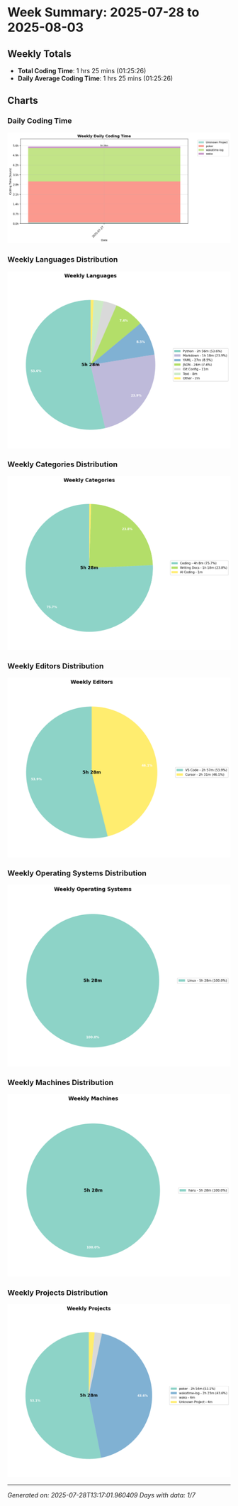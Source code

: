# Week Summary: 2025-07-28 to 2025-08-03

## Weekly Totals
- **Total Coding Time**: 1 hrs 25 mins (01:25:26)
- **Daily Average Coding Time**: 1 hrs 25 mins (01:25:26)

## Charts

### Daily Coding Time

![Daily Coding Time](charts/daily_coding_time.png)

### Weekly Languages Distribution
![Weekly Languages](charts/weekly_languages.png)

### Weekly Categories Distribution
![Weekly Categories](charts/weekly_categories.png)

### Weekly Editors Distribution
![Weekly Editors](charts/weekly_editors.png)

### Weekly Operating Systems Distribution
![Weekly Operating Systems](charts/weekly_operating_systems.png)

### Weekly Machines Distribution
![Weekly Machines](charts/weekly_machines.png)

### Weekly Projects Distribution
![Weekly Projects](charts/weekly_projects.png)

---
*Generated on: 2025-07-28T13:17:01.960409*
*Days with data: 1/7*
